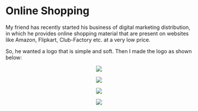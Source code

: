 # Online Shopping 
My friend has recently started his business of digital marketing distribution, in which he provides online shopping material that are present on websites like Amazon, Flipkart, Club-Factory etc. at a very low price. 

So, he wanted a logo that is simple and soft. Then I made the logo as shown below:

<p text align="center"><img src="https://user-images.githubusercontent.com/54719422/97081108-df3b4c00-161d-11eb-9f5f-780d9f865392.png"></p>

<p text align="center"><img src="https://user-images.githubusercontent.com/54719422/97081113-e19da600-161d-11eb-97eb-e57143878a13.png"></p>

<p text align="center"><img src="https://user-images.githubusercontent.com/54719422/97081114-e4000000-161d-11eb-9ae2-e039cb2fd217.png"></p>

<p text align="center"><img src="https://user-images.githubusercontent.com/54719422/97081115-e5312d00-161d-11eb-9a19-39bc9b26bacd.png"></p>